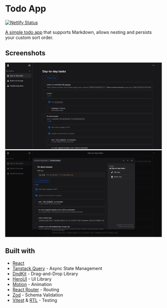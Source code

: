 # Todo App

[![Netlify Status](https://api.netlify.com/api/v1/badges/315ccde3-b662-4c95-b985-3e5d7cf0e705/deploy-status)](https://app.netlify.com/projects/todoistmd/deploys)

[A simple todo app](https://todoistmd.netlify.app) that supports Markdown, allows nesting and persists your custom sort order.

## Screenshots

![](./public/screenshots/1.jpg)
![](./public/screenshots/2.jpg)

## Built with

- [React](https://react.dev/)
- [Tanstack Query](https://tanstack.com/query/latest) - Async State Management
- [DndKit](https://dndkit.com/) - Drag-and-Drop Library
- [HeroUI](https://www.heroui.com/) - UI Library
- [Motion](https://motion.dev/) - Animation
- [React Router](https://reactrouter.com/en/main) - Routing
- [Zod](https://zod.dev/) - Schema Validation
- [Vitest](https://vitest.dev/) & [RTL](https://testing-library.com/docs/react-testing-library/intro/) - Testing
